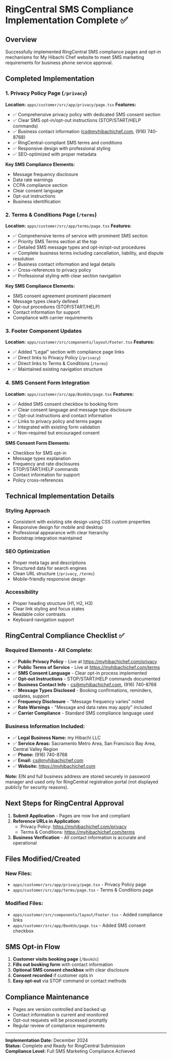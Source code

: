 # RingCentral SMS Compliance Implementation Complete ✅

## Overview
Successfully implemented RingCentral SMS compliance pages and opt-in mechanisms for My Hibachi Chef website to meet SMS marketing requirements for business phone service approval.

## Completed Implementation

### 1. Privacy Policy Page (`/privacy`)
**Location:** `apps/customer/src/app/privacy/page.tsx`
**Features:**
- ✅ Comprehensive privacy policy with dedicated SMS consent section
- ✅ Clear SMS opt-in/opt-out instructions (STOP/START/HELP commands)
- ✅ Business contact information (cs@myhibachichef.com, (916) 740-8768)
- ✅ RingCentral-compliant SMS terms and conditions
- ✅ Responsive design with professional styling
- ✅ SEO-optimized with proper metadata

**Key SMS Compliance Elements:**
- Message frequency disclosure
- Data rate warnings
- CCPA compliance section
- Clear consent language
- Opt-out instructions
- Business identification

### 2. Terms & Conditions Page (`/terms`)
**Location:** `apps/customer/src/app/terms/page.tsx`
**Features:**
- ✅ Comprehensive terms of service with prominent SMS section
- ✅ Priority SMS Terms section at the top
- ✅ Detailed SMS message types and opt-in/opt-out procedures
- ✅ Complete business terms including cancellation, liability, and dispute resolution
- ✅ Business contact information and legal details
- ✅ Cross-references to privacy policy
- ✅ Professional styling with clear section navigation

**Key SMS Compliance Elements:**
- SMS consent agreement prominent placement
- Message types clearly defined
- Opt-out procedures (STOP/START/HELP)
- Contact information for support
- Compliance with carrier requirements

### 3. Footer Component Updates
**Location:** `apps/customer/src/components/layout/Footer.tsx`
**Features:**
- ✅ Added "Legal" section with compliance page links
- ✅ Direct links to Privacy Policy (`/privacy`)
- ✅ Direct links to Terms & Conditions (`/terms`)
- ✅ Maintained existing navigation structure

### 4. SMS Consent Form Integration
**Location:** `apps/customer/src/app/BookUs/page.tsx`
**Features:**
- ✅ Added SMS consent checkbox to booking form
- ✅ Clear consent language and message type disclosure
- ✅ Opt-out instructions and contact information
- ✅ Links to privacy policy and terms pages
- ✅ Integrated with existing form validation
- ✅ Non-required but encouraged consent

**SMS Consent Form Elements:**
- Checkbox for SMS opt-in
- Message types explanation
- Frequency and rate disclosures
- STOP/START/HELP commands
- Contact information for support
- Policy cross-references

## Technical Implementation Details

### Styling Approach
- Consistent with existing site design using CSS custom properties
- Responsive design for mobile and desktop
- Professional appearance with clear hierarchy
- Bootstrap integration maintained

### SEO Optimization
- Proper meta tags and descriptions
- Structured data for search engines
- Clean URL structure (`/privacy`, `/terms`)
- Mobile-friendly responsive design

### Accessibility
- Proper heading structure (H1, H2, H3)
- Clear link styling and focus states
- Readable color contrasts
- Keyboard navigation support

## RingCentral Compliance Checklist ✅

### Required Elements - All Complete:
- ✅ **Public Privacy Policy** - Live at https://myhibachichef.com/privacy
- ✅ **Public Terms of Service** - Live at https://myhibachichef.com/terms
- ✅ **SMS Consent Language** - Clear opt-in process implemented
- ✅ **Opt-out Instructions** - STOP/START/HELP commands documented
- ✅ **Business Contact Info** - cs@myhibachichef.com, (916) 740-8768
- ✅ **Message Types Disclosed** - Booking confirmations, reminders, updates, support
- ✅ **Frequency Disclosure** - "Message frequency varies" noted
- ✅ **Rate Warnings** - "Message and data rates may apply" included
- ✅ **Carrier Compliance** - Standard SMS compliance language used

### Business Information Included:
- ✅ **Legal Business Name:** my Hibachi LLC
- ✅ **Service Areas:** Sacramento Metro Area, San Francisco Bay Area, Central Valley Region
- ✅ **Phone:** (916) 740-8768
- ✅ **Email:** cs@myhibachichef.com
- ✅ **Website:** https://myhibachichef.com

**Note:** EIN and full business address are stored securely in password manager and used only for RingCentral registration portal (not displayed publicly for security reasons).

## Next Steps for RingCentral Approval

1. **Submit Application** - Pages are now live and compliant
2. **Reference URLs in Application:**
   - Privacy Policy: https://myhibachichef.com/privacy
   - Terms & Conditions: https://myhibachichef.com/terms
3. **Business Verification** - All contact information is accurate and operational

## Files Modified/Created

### New Files:
- `apps/customer/src/app/privacy/page.tsx` - Privacy Policy page
- `apps/customer/src/app/terms/page.tsx` - Terms & Conditions page

### Modified Files:
- `apps/customer/src/components/layout/Footer.tsx` - Added compliance links
- `apps/customer/src/app/BookUs/page.tsx` - Added SMS consent checkbox

## SMS Opt-in Flow
1. **Customer visits booking page** (`/BookUs`)
2. **Fills out booking form** with contact information
3. **Optional SMS consent checkbox** with clear disclosure
4. **Consent recorded** if customer opts in
5. **Easy opt-out** via STOP command or contact methods

## Compliance Maintenance
- Pages are version controlled and backed up
- Contact information is current and monitored
- Opt-out requests will be processed promptly
- Regular review of compliance requirements

---

**Implementation Date:** December 2024  
**Status:** Complete and Ready for RingCentral Submission  
**Compliance Level:** Full SMS Marketing Compliance Achieved  